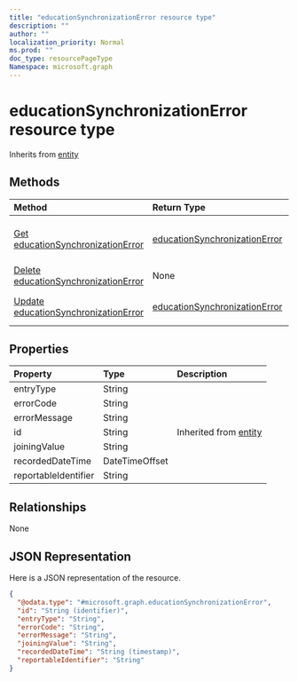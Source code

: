 ```yaml
---
title: "educationSynchronizationError resource type"
description: ""
author: ""
localization_priority: Normal
ms.prod: ""
doc_type: resourcePageType
Namespace: microsoft.graph
---
```



# educationSynchronizationError resource type




Inherits from [entity](../resources/entity.md)

## Methods
|Method|Return Type|Description|
|:---|:---|:---|
|[Get educationSynchronizationError](../api/educationsynchronizationerror-get.md)|[educationSynchronizationError](../resources/educationSynchronizationError.md)|Read properties and relationships of the [educationSynchronizationError](../resources/educationsynchronizationerror.md) object.|
|[Delete educationSynchronizationError](../api/educationsynchronizationerror-delete.md)|None|Deletes a [educationSynchronizationError](../resources/educationsynchronizationerror.md).|
|[Update educationSynchronizationError](../api/educationsynchronizationerror-update.md)|[educationSynchronizationError](../resources/educationSynchronizationError.md)|Update the properties of a [educationSynchronizationError](../resources/educationsynchronizationerror.md) object.|

## Properties
|Property|Type|Description|
|:---|:---|:---|
|entryType|String||
|errorCode|String||
|errorMessage|String||
|id|String| Inherited from [entity](../resources/entity.md)|
|joiningValue|String||
|recordedDateTime|DateTimeOffset||
|reportableIdentifier|String||

## Relationships
None

## JSON Representation
Here is a JSON representation of the resource.
<!-- {
  "blockType": "resource",
  "keyProperty": "id",
  "@odata.type": "microsoft.graph.educationSynchronizationError",
  "baseType": "microsoft.graph.entity",
  "openType": false
}
-->
``` json
{
  "@odata.type": "#microsoft.graph.educationSynchronizationError",
  "id": "String (identifier)",
  "entryType": "String",
  "errorCode": "String",
  "errorMessage": "String",
  "joiningValue": "String",
  "recordedDateTime": "String (timestamp)",
  "reportableIdentifier": "String"
}
```

